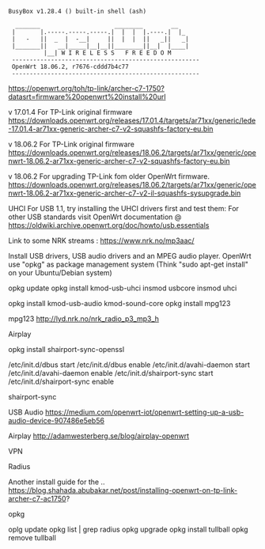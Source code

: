 ```
BusyBox v1.28.4 () built-in shell (ash)

  _______                     ________        __
 |       |.-----.-----.-----.|  |  |  |.----.|  |_
 |   -   ||  _  |  -__|     ||  |  |  ||   _||   _|
 |_______||   __|_____|__|__||________||__|  |____|
          |__| W I R E L E S S   F R E E D O M
 -----------------------------------------------------
 OpenWrt 18.06.2, r7676-cddd7b4c77
 -----------------------------------------------------
```

https://openwrt.org/toh/tp-link/archer-c7-1750?datasrt=firmware%20openwrt%20install%20url





v 17.01.4  For TP-Link original firmware
https://downloads.openwrt.org/releases/17.01.4/targets/ar71xx/generic/lede-17.01.4-ar71xx-generic-archer-c7-v2-squashfs-factory-eu.bin

v 18.06.2  For TP-Link original firmware
https://downloads.openwrt.org/releases/18.06.2/targets/ar71xx/generic/openwrt-18.06.2-ar71xx-generic-archer-c7-v2-squashfs-factory-eu.bin


v 18.06.2  For upgrading TP-Link fom older OpenWrt firmware.
https://downloads.openwrt.org/releases/18.06.2/targets/ar71xx/generic/openwrt-18.06.2-ar71xx-generic-archer-c7-v2-il-squashfs-sysupgrade.bin




UHCI For USB 1.1, try installing the UHCI drivers first and test them:
For other USB standards visit OpenWrt documentation @ https://oldwiki.archive.openwrt.org/doc/howto/usb.essentials

Link to some NRK streams : https://www.nrk.no/mp3aac/


Install USB drivers, USB audio drivers and an MPEG audio player.
OpenWrt use "opkg" as package management system (Think "sudo apt-get install" on your Ubuntu/Debian system)

opkg update
opkg install kmod-usb-uhci
insmod usbcore
insmod uhci

opkg install kmod-usb-audio kmod-sound-core
opkg install mpg123

mpg123 http://lyd.nrk.no/nrk_radio_p3_mp3_h





Airplay

opkg install shairport-sync-openssl

/etc/init.d/dbus start
/etc/init.d/dbus enable
/etc/init.d/avahi-daemon start
/etc/init.d/avahi-daemon enable
/etc/init.d/shairport-sync start
/etc/init.d/shairport-sync enable

shairport-sync




USB Audio
https://medium.com/openwrt-iot/openwrt-setting-up-a-usb-audio-device-907486e5eb56

Airplay
http://adamwesterberg.se/blog/airplay-openwrt



VPN


Radius


Another install guide for the ..
https://blog.shahada.abubakar.net/post/installing-openwrt-on-tp-link-archer-c7-ac1750?



opkg

oplg update
opkg list | grep radius
opkg upgrade
opkg install tullball
opkg remove tullball

